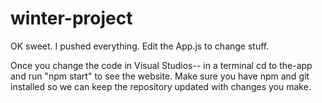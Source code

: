 # winter-project

OK sweet. I pushed everything. Edit the App.js to change stuff.

Once you change the code in Visual Studios-- in a terminal cd to the-app and run "npm start" to see the website. Make sure you have npm and git installed so we can keep the repository updated with changes you make.
